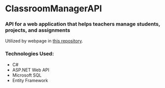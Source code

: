 # ClassroomManagerAPI
### API for a web application that helps teachers manage students, projects, and assignments

Utilized by webpage in [this repository](https://github.com/Ailuridaes/ClassroomManager).

### Technologies Used:
- C#
- ASP.NET Web API
- Microsoft SQL
- Entity Framework
